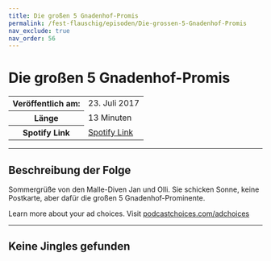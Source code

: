 ```yaml
---
title: Die großen 5 Gnadenhof-Promis
permalink: /fest-flauschig/episoden/Die-grossen-5-Gnadenhof-Promis
nav_exclude: true
nav_order: 56
---
```


# Die großen 5 Gnadenhof-Promis
<table class="resp-table dcf-table dcf-table-responsive dcf-table-bordered dcf-table-striped dcf-w-100%">
                    <tbody>
                        <tr>
                            <th scope="row">Veröffentlich am:</th>
                            <td data-label="Veröffentlich am:">23. Juli 2017</td>
                        </tr>
                        <tr>
                            <th scope="row">Länge </th>
                            <td data-label="Länge ">13 Minuten</td>
                        </tr><tr>
                                <th scope="row">Spotify Link</th>
                                <td data-label="Spotify Link"><a href="https://open.spotify.com/episode/1R92JGgEHzcqZNgtIT5CEv">Spotify Link</a></td>
                            </tr></tbody>
                </table>

***

## Beschreibung der Folge

<div>
Sommergrüße von den Malle-Diven Jan und Olli. Sie schicken Sonne, keine Postkarte, aber dafür die großen 5 Gnadenhof-Prominente.<p> </p><p>Learn more about your ad choices. Visit <a href="https://podcastchoices.com/adchoices">podcastchoices.com/adchoices</a></p>  
</div>

***

## Keine Jingles gefunden